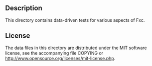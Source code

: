 Description
------------

This directory contains data-driven tests for various aspects of Fxc.

License
--------

The data files in this directory are distributed under the MIT software
license, see the accompanying file COPYING or
http://www.opensource.org/licenses/mit-license.php.

